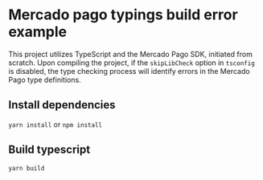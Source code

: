 # Mercado pago typings build error example

This project utilizes TypeScript and the Mercado Pago SDK, initiated from scratch. Upon compiling the project, if the `skipLibCheck` option in `tsconfig` is disabled, the type checking process will identify errors in the Mercado Pago type definitions.

## Install dependencies

`yarn install` or `npm install`

## Build typescript

`yarn build`
